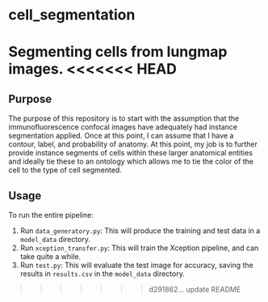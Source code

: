 # cell_segmentation
Segmenting cells from lungmap images.
<<<<<<< HEAD
=======

## Purpose
The purpose of this repository is to start with the assumption that the immunofluorescence confocal 
images have adequately had instance segmentation applied. Once at this point, I can assume that I 
have a contour, label, and probability of anatomy. At this point, my job is to further provide instance
segments of cells within these larger anatomical entities and ideally tie these to an ontology which
allows me to tie the color of the cell to the type of cell segmented.

## Usage

To run the entire pipeline:

1. Run `data_generatory.py`: This will produce the training and test data in a `model_data` directory.
1. Run `xception_transfer.py`: This will train the Xception pipeline, and can take quite a while.
1. Run `test.py`: This will evaluate the test image for accuracy, saving the results in `results.csv` in the `model_data` directory.

>>>>>>> d291862... update README

